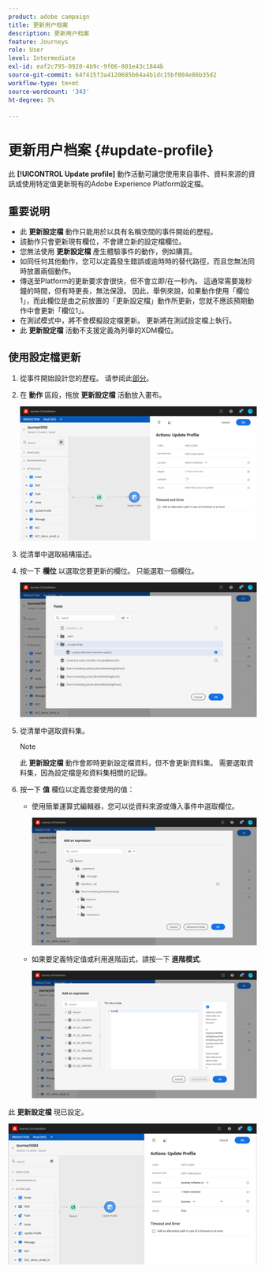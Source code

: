 ```yaml
---
product: adobe campaign
title: 更新用户档案
description: 更新用户档案
feature: Journeys
role: User
level: Intermediate
exl-id: eaf2c795-0920-4b9c-9f06-801e43c1844b
source-git-commit: 64f415f3a4120685b64a4b1dc15bf004e86b35d2
workflow-type: tm+mt
source-wordcount: '343'
ht-degree: 3%

---
```


# 更新用户档案 {#update-profile}

此 **[!UICONTROL Update profile]** 動作活動可讓您使用來自事件、資料來源的資訊或使用特定值更新現有的Adobe Experience Platform設定檔。

## 重要说明

* 此 **更新設定檔** 動作只能用於以具有名稱空間的事件開始的歷程。
* 該動作只會更新現有欄位，不會建立新的設定檔欄位。
* 您無法使用 **更新設定檔** 產生體驗事件的動作，例如購買。
* 如同任何其他動作，您可以定義發生錯誤或逾時時的替代路徑，而且您無法同時放置兩個動作。
* 傳送至Platform的更新要求會很快，但不會立即/在一秒內。 這通常需要幾秒鐘的時間，但有時更長，無法保證。 因此，舉例來說，如果動作使用「欄位1」，而此欄位是由之前放置的「更新設定檔」動作所更新，您就不應該預期動作中會更新「欄位1」。
* 在測試模式中，將不會模擬設定檔更新。 更新將在測試設定檔上執行。
* 此 **更新設定檔** 活動不支援定義為列舉的XDM欄位。

## 使用設定檔更新

1. 從事件開始設計您的歷程。 请参阅此[部分](../building-journeys/journey.md)。

1. 在 **動作** 區段，拖放 **更新設定檔** 活動放入畫布。

   ![](../assets/profileupdate0.png)

1. 從清單中選取結構描述。

1. 按一下 **欄位** 以選取您要更新的欄位。 只能選取一個欄位。

   ![](../assets/profileupdate2.png)

1. 從清單中選取資料集。

   >[!NOTE]
   >
   >此 **更新設定檔** 動作會即時更新設定檔資料，但不會更新資料集。 需要選取資料集，因為設定檔是和資料集相關的記錄。

1. 按一下 **值** 欄位以定義您要使用的值：

   * 使用簡單運算式編輯器，您可以從資料來源或傳入事件中選取欄位。

      ![](../assets/profileupdate4.png)

   * 如果要定義特定值或利用進階函式，請按一下 **進階模式**.

      ![](../assets/profileupdate3.png)

此 **更新設定檔** 現已設定。

![](../assets/profileupdate1.png)
